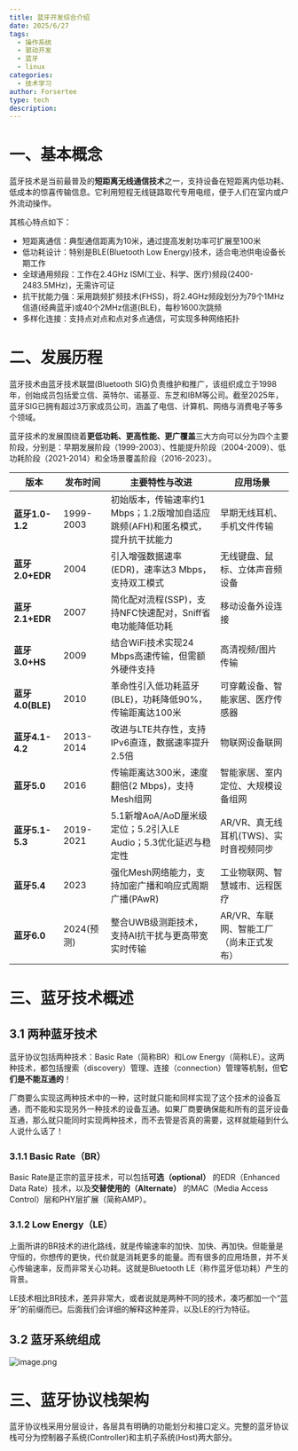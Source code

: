 ```yaml
---
title: 蓝牙开发综合介绍
date: 2025/6/27
tags:
  - 操作系统
  - 驱动开发
  - 蓝牙
  - linux
categories:
  - 技术学习
author: Forsertee
type: tech
description:
---
```


# 一、基本概念
蓝牙技术是当前最普及的**短距离无线通信技术**之一，支持设备在短距离内低功耗、低成本的惊喜传输信息。它利用短程无线链路取代专用电缆，便于人们在室内或户外流动操作。

其核心特点如下：
* 短距离通信：典型通信距离为10米，通过提高发射功率可扩展至100米
* 低功耗设计：特别是BLE(Bluetooth Low Energy)技术，适合电池供电设备长期工作
* 全球通用频段：工作在2.4GHz ISM(工业、科学、医疗)频段(2400-2483.5MHz)，无需许可证
* 抗干扰能力强：采用跳频扩频技术(FHSS)，将2.4GHz频段划分为79个1MHz信道(经典蓝牙)或40个2MHz信道(BLE)，每秒1600次跳频
* 多样化连接：支持点对点和点对多点通信，可实现多种网络拓扑
# 二、发展历程
蓝牙技术由蓝牙技术联盟(Bluetooth SIG)负责维护和推广，该组织成立于1998年，创始成员包括爱立信、英特尔、诺基亚、东芝和IBM等公司。截至2025年，蓝牙SIG已拥有超过3万家成员公司，涵盖了电信、计算机、网络与消费电子等多个领域。

蓝牙技术的发展围绕着**更低功耗、更高性能、更广覆盖**三大方向可以分为四个主要阶段，分别是：早期发展阶段（1999-2003）、性能提升阶段（2004-2009）、低功耗阶段（2021-2014）和全场景覆盖阶段（2016-2023）。

| **版本**​           | ​**发布时间**​ | ​**主要特性与改进**​                                  | ​**应用场景**​               |
| ----------------- | ---------- | ---------------------------------------------- | ------------------------ |
| ​**蓝牙1.0-1.2**​   | 1999-2003  | 初始版本，传输速率约1 Mbps；1.2版增加自适应跳频(AFH)和匿名模式，提升抗干扰能力 | 早期无线耳机、手机文件传输            |
| ​**蓝牙2.0+EDR**​   | 2004       | 引入增强数据速率(EDR)，速率达3 Mbps，支持双工模式                 | 无线键盘、鼠标、立体声音频设备          |
| ​**蓝牙2.1+EDR**​   | 2007       | 简化配对流程(SSP)，支持NFC快速配对，Sniff省电功能降低功耗            | 移动设备外设连接                 |
| ​**蓝牙3.0+HS**​    | 2009       | 结合WiFi技术实现24 Mbps高速传输，但需额外硬件支持                 | 高清视频/图片传输                |
| ​**蓝牙4.0(BLE)​**​ | 2010       | 革命性引入低功耗蓝牙(BLE)，功耗降低90%，传输距离达100米              | 可穿戴设备、智能家居、医疗传感器         |
| ​**蓝牙4.1-4.2**​   | 2013-2014  | 改进与LTE共存性，支持IPv6直连，数据速率提升2.5倍                  | 物联网设备联网                  |
| ​**蓝牙5.0**​       | 2016       | 传输距离达300米，速度翻倍(2 Mbps)，支持Mesh组网                | 智能家居、室内定位、大规模设备组网        |
| ​**蓝牙5.1-5.3**​   | 2019-2021  | 5.1新增AoA/AoD厘米级定位；5.2引入LE Audio；5.3优化延迟与稳定性    | AR/VR、真无线耳机(TWS)、实时音视频同步 |
| ​**蓝牙5.4**​       | 2023       | 强化Mesh网络能力，支持加密广播和响应式周期广播(PAwR)                | 工业物联网、智慧城市、远程医疗          |
| ​**蓝牙6.0**​       | 2024(预测)   | 整合UWB级测距技术，支持AI抗干扰与更高带宽实时传输                    | AR/VR、车联网、智能工厂（尚未正式发布）   |

# 三、蓝牙技术概述

## 3.1 两种蓝牙技术

蓝牙协议包括两种技术：Basic Rate（简称BR）和Low Energy（简称LE）。这两种技术，都包括搜索（discovery）管理、连接（connection）管理等机制，但**它们是不能互通的**！

厂商要么实现这两种技术中的一种，这时就只能和同样实现了这个技术的设备互通，而不能和实现另外一种技术的设备互通。如果厂商要确保能和所有的蓝牙设备互通，那么就只能同时实现两种技术，而不去管是否真的需要，这样就能碰到什么人说什么话了！
### 3.1.1 Basic Rate（BR）

Basic Rate是正宗的蓝牙技术，可以包括**可选（optional）** 的EDR（Enhanced Data Rate）技术，以及**交替使用的（Alternate）** 的MAC（Media Access Control）层和PHY层扩展（简称AMP）。

### 3.1.2 Low Energy（LE）

上面所讲的BR技术的进化路线，就是传输速率的加快、加快、再加快。但能量是守恒的，你想传的更快，代价就是消耗更多的能量。而有很多的应用场景，并不关心传输速率，反而非常关心功耗。这就是Bluetooth LE（称作蓝牙低功耗）产生的背景。

LE技术相比BR技术，差异非常大，或者说就是两种不同的技术，凑巧都加一个“蓝牙”的前缀而已。后面我们会详细的解释这种差异，以及LE的行为特征。

## 3.2 蓝牙系统组成

![image.png](https://blog-image-0407-1313931661.cos.ap-nanjing.myqcloud.com/20250628150621086.png?imageSlim)


# 三、蓝牙协议栈架构

蓝牙协议栈采用分层设计，各层具有明确的功能划分和接口定义。完整的蓝牙协议栈可分为控制器子系统(Controller)和主机子系统(Host)两大部分。
